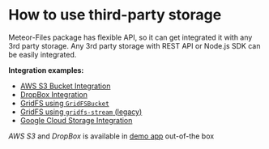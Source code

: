# How to use third-party storage

Meteor-Files package has flexible API, so it can get integrated it with any 3rd party storage.
Any 3rd party storage with REST API or Node.js SDK can be easily integrated.

__Integration examples:__

- [AWS S3 Bucket Integration](https://github.com/veliovgroup/Meteor-Files/blob/master/docs/aws-s3-integration.md)
- [DropBox Integration](https://github.com/veliovgroup/Meteor-Files/blob/master/docs/dropbox-integration.md)
- [GridFS using `GridFSBucket`](https://github.com/veliovgroup/Meteor-Files/blob/master/docs/gridfs-bucket-integration.md#use-gridfs-with-gridfsbucket-as-a-storage)
- [GridFS using `gridfs-stream` (legacy)](https://github.com/veliovgroup/Meteor-Files/blob/master/docs/gridfs-integration.md)
- [Google Cloud Storage Integration](https://github.com/veliovgroup/Meteor-Files/blob/master/docs/google-cloud-storage-integration.md)

*AWS S3* and *DropBox* is available in [demo app](https://github.com/veliovgroup/Meteor-Files-Demos/tree/master/demo) out-of-the box
